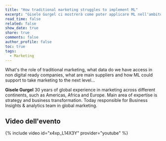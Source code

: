 ```yaml
---
title: "How traditional marketing struggles to implement ML"
excerpt: "Gisele Gurgel ci mostrerà come poter applicare ML nell'ambito marketing"
read_time: false
related: false
show_date: true
share: true
comments: false
author_profile: false
toc: true
tags:
  - Marketing
---
```


What's the role of traditional marketing, what data do we have access in non digital ready companies, what are main suppliers and how ML could support to take marketing to the next level...

**Gisele Gurgel** 30 years of global experience in marketing across different continents, such as Americas, Africa and Europe. Main area of expertise is strategy and business transformation. Today responsible for Business Insights & analytics team in global marketing.

## Video dell'evento

{% include video id="x4xp_L14X3Y" provider="youtube" %}